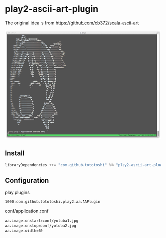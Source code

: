 # play2-ascii-art-plugin

The original idea is from https://github.com/cb372/scala-ascii-art

![Yotuba](screenshot.jpg)

## Install
```scala
libraryDependencies ++= "com.github.tototoshi" %% "play2-ascii-art-plugin" % "0.1.0"
```

## Configuration

play.plugins
```
1000:com.github.tototoshi.play2.aa.AAPlugin
```

conf/application.conf
```
aa.image.onstart=conf/yotuba1.jpg
aa.image.onstop=conf/yotuba2.jpg
aa.image.width=60
```


